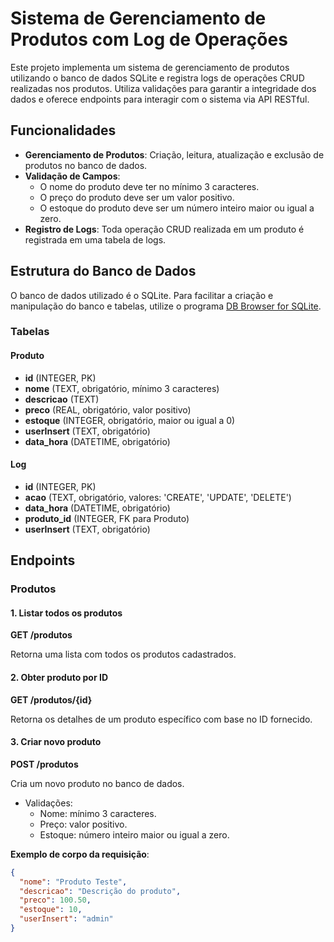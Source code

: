 # Sistema de Gerenciamento de Produtos com Log de Operações

Este projeto implementa um sistema de gerenciamento de produtos utilizando o banco de dados SQLite e registra logs de operações CRUD realizadas nos produtos. Utiliza validações para garantir a integridade dos dados e oferece endpoints para interagir com o sistema via API RESTful.

## Funcionalidades

- **Gerenciamento de Produtos**: Criação, leitura, atualização e exclusão de produtos no banco de dados.
- **Validação de Campos**:
  - O nome do produto deve ter no mínimo 3 caracteres.
  - O preço do produto deve ser um valor positivo.
  - O estoque do produto deve ser um número inteiro maior ou igual a zero.
- **Registro de Logs**: Toda operação CRUD realizada em um produto é registrada em uma tabela de logs.

## Estrutura do Banco de Dados

O banco de dados utilizado é o SQLite. Para facilitar a criação e manipulação do banco e tabelas, utilize o programa [DB Browser for SQLite](https://sqlitebrowser.org/).

### Tabelas

#### Produto
- **id** (INTEGER, PK)
- **nome** (TEXT, obrigatório, mínimo 3 caracteres)
- **descricao** (TEXT)
- **preco** (REAL, obrigatório, valor positivo)
- **estoque** (INTEGER, obrigatório, maior ou igual a 0)
- **userInsert** (TEXT, obrigatório)
- **data_hora** (DATETIME, obrigatório)

#### Log
- **id** (INTEGER, PK)
- **acao** (TEXT, obrigatório, valores: 'CREATE', 'UPDATE', 'DELETE')
- **data_hora** (DATETIME, obrigatório)
- **produto_id** (INTEGER, FK para Produto)
- **userInsert** (TEXT, obrigatório)

## Endpoints

### Produtos

#### 1. Listar todos os produtos
**GET /produtos**

Retorna uma lista com todos os produtos cadastrados.

#### 2. Obter produto por ID
**GET /produtos/{id}**

Retorna os detalhes de um produto específico com base no ID fornecido.

#### 3. Criar novo produto
**POST /produtos**

Cria um novo produto no banco de dados.

- Validações:
  - Nome: mínimo 3 caracteres.
  - Preço: valor positivo.
  - Estoque: número inteiro maior ou igual a zero.

**Exemplo de corpo da requisição**:
```json
{
  "nome": "Produto Teste",
  "descricao": "Descrição do produto",
  "preco": 100.50,
  "estoque": 10,
  "userInsert": "admin"
}
